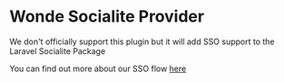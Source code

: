# Wonde Socialite Provider

We don't officially support this plugin but it will add SSO support to the Laravel Socialite Package

You can find out more about our SSO flow [here](https://docs.wonde.com/docs/api/sso#authentication) 